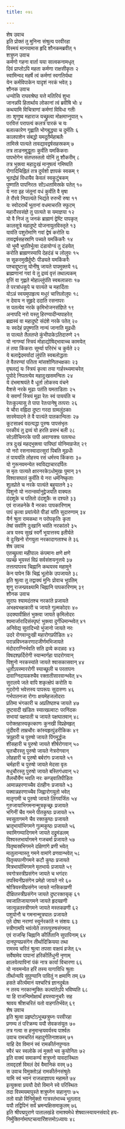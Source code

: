```yaml
---
title: ०४८

---
```

शेष उवाच  
इति प्रोक्तं तु मुनिना संश्रुत्य परवीरहा  
विस्मयं मानयामास हृदि शौनकमब्रवीत् १  
शत्रुघ्न उवाच  
कर्मणो गहना वार्ता यया सात्वकनामधृत्  
दिवं प्राप्तोऽपि महता कर्मणा राक्षसीकृतः २  
स्वामिन्वद महर्षे त्वं कर्मणां स्वगतिर्यथा  
येन कर्मविपाकेन यादृशं नरकं भवेत् ३  
शौनक उवाच  
धन्योसि राघवश्रेष्ठ यत्ते मतिरियं शुभा  
जानन्नपि हितार्थाय लोकानां त्वं ब्रवीषि भोः ४  
कथयामि विचित्राणां कर्मणां विविधा गतीः  
ताः शृणुष्व महाराज यच्छ्रुत्वा मोक्षमाप्नुयात् ५  
परवित्तं परापत्यं कलत्रं पारकं च यः  
बलात्कारेण गृह्णाति भोगबुद्ध्या च दुर्मतिः ६  
कालपाशेन संबद्धो यमदूतैर्महाबलैः  
तामिस्रे पात्यते तावद्यावद्वर्षसहस्रकम् ७  
तत्र ताडनमुद्धूताः कुर्वंति यमकिंकराः  
पापभोगेन संतप्तस्ततो योनिं तु शौकरीम् ८  
तत्र भुक्त्वा महादुःखं मानुषत्वं गमिष्यति  
रोगादिचिह्नितं तत्र दुर्यशो ज्ञापकं स्वकम् ९  
भूतद्रोहं विधायैव केवलं स्वकुटुंबकम्  
पुष्णाति पापनिरतः सोंऽधतामिस्रके पतेत् १०  
ये नरा इह जंतूनां वधं कुर्वंति वै मृषा  
ते रौरवे निपात्यंते भिद्यंते रुरुभी रुषा ११  
यः स्वोदरार्थे भूतानां वधमाचरति स्फुटम्  
महारौरवसंज्ञे तु पात्यते स यमाज्ञया १२  
यो वै निजं तु जनकं ब्राह्मणं द्वेष्टि पापकृत्  
कालसूत्रे महादुष्टे योजनायुतविस्तृते १३  
यावंति पशुरोमाणि गवां द्वेषं करोति यः  
तावद्वर्षसहस्राणि पच्यते यमकिंकरैः १४  
यो भूमौ भूपतिर्भूत्वा दंडायोग्यं तु दंडयेत्  
करोति ब्राह्मणस्यापि देहदंडं च लोलुपः १५  
स सूकरमुखैर्दुष्टैः पीड्यते यमकिंकरैः  
पश्चाद्दुष्टासु योनीषु जायते पापमुक्तये १६  
ब्राह्मणानां गवां ये तु द्रव्यं वृत्तं तथाल्पकम्  
वृत्तिं वा गृह्णते मोहाल्लुंपंति स्वबलान्नराः १७  
ते परत्रांधकूपे च पात्यंते च महार्दिताः  
योऽन्नं स्वयमुपाहृत्य मधुरं चात्तिलोलुपः १८  
न देवाय न सुहृदे ददाति रसनापरः  
स पतत्येव नरके कृमिभोजनसंज्ञिते १९  
अनापदि नरो यस्तु हिरण्यादीन्यपाहरेत्  
ब्रह्मस्वं वा महादुष्टे संदंशे नरके पतेत् २०  
यः स्वदेहं प्रपुष्णाति नान्यं जानाति मूढधीः  
स पात्यते तैलतप्ते कुंभीपाकेऽतिदारुणे २१  
यो नागम्यां स्त्रियं मोहाद्योषिद्भावाच्च कामयेत्  
तं तया किंकराः सूर्म्या परिरंभं च कुर्वते २२  
ये बलाद्वेदमर्यादां लुंपंति स्वबलोद्धताः  
ते वैतरण्यां पतिता मांसशोणितभक्षकाः २३  
वृषलद्यं यः स्त्रियं कृत्वा तया गार्हस्थ्यमाचरेत्  
पूयोदे निपतत्येव महादुःखसमन्वितः २४  
ये दंभमाश्रयंते वै धूर्ता लोकस्य वंचने  
वैशसे नरके मूढाः पतंति यमताडिताः २५  
ये सवर्णां स्त्रियं मूढा रेतः स्वं पाययंति च  
रेतःकुल्यासु ते पापा रेतःपानेषु तत्पराः २६  
ये चौरा वह्निदा दुष्टा गरदा ग्रामलुंठकाः  
सारमेयादने ते वै पात्यंते पातकान्विताः २७  
कूटसाक्ष्यं वदत्यद्धा पुरुषः पापसंभृतः  
परकीयं तु द्रव्यं यो हरति प्रसभं बली २८  
सोऽवीचिनरके पापी अवाग्वक्त्रः पतत्यधः  
तत्र दुःखं महद्भुक्त्वा पापिष्ठां योनिमाव्रजेत् २९  
यो नरो रसनास्वादात्सुरां पिबति मूढधीः  
तं पाययंति लोहस्य रसं धर्मस्य किंकराः ३०  
यो गुरूनवमन्येत स्वविद्याचारदर्पितः  
स मृतः पात्यते क्षारनरकेऽधोमुखः पुमान् ३१  
विश्वासघातं कुर्वंति ये नरा धर्मनिष्कृताः  
शूलप्रोते च नरके पात्यंते बहुयातने ३२  
पिशुनो यो नरान्सर्वानुद्वेजयति वाक्यतः  
दंदशूके च पतितो दंदशूकैः स दश्यते ३३  
एवं राजन्ननेके वै नरकाः पापकारिणाम्  
पापं कृत्वा प्रयांत्येते पीडां यांति सुदारुणाम् ३४  
यैर्न श्रुता रामकथा न परोपकृतिः कृता  
तेषां सर्वाणि दुःखानि भवंति नरकांतरे ३५  
अत्र यस्य सुखं स्वर्गे भूयात्तस्य इतीर्यते  
ये दुःखिनो रोगयुता नरकादागताश्च ते ३६  
शेष उवाच  
एतच्छ्रुत्वा महीपालः कंपमानः क्षणे क्षणे  
पप्रच्छ भूयस्तं विप्रं सर्वसंशयनुत्तये ३७  
तत्तत्पापस्य चिह्नानि कथयस्व महामुने  
केन पापेन किं चिह्नं भूलोके उपजायते ३८  
इति श्रुत्वा तु तद्वाक्यं मुनिः प्रोवाच भूपतिम्  
शृणु राजन्प्रवक्ष्यामि चिह्नानि पापकारिणाम् ३९  
शौनक उवाच  
सुरापः श्यामदंतश्च नरकांते प्रजायते  
अभक्ष्यभक्षकारी च जायते गुल्मकोदरः ४०  
उदक्यावीक्षितं भुक्त्वा जायते कृमिलोदरः  
श्वमार्जारादिसंस्पृष्टं भुक्त्वा दुर्गंधिमान्भवेत् ४१  
अनिवेद्य सुरादिभ्यो भुंजानो जायते नरः  
उदरे रोगवान्दुःखी महारोगप्रपीडितः ४२  
परान्नविघ्नकरणादजीर्णमभिजायते  
मंदोदराग्निर्भवति सति द्रव्ये कदन्नदः ४३  
विषदश्छर्दिरोगी स्यान्मार्गहा पादरोगवान्  
पिशुनो नरकस्यांते जायते श्वासकासवान् ४४  
धूर्तोऽपस्माररोगी स्याच्छूली च परतापनः  
दावाग्निदायकश्चैव रक्तातीसारवान्भवेत् ४५  
सुरालये जले वापि शकृत्क्षेपं करोति यः  
गुदरोगो भवेत्तस्य पापरूपः सुदारुणः ४६  
गर्भपातनजा रोगाः क्षयमेहजलोदराः  
प्रतिमा भंगकारी च अप्रतिष्ठश्च जायते ४७  
दुष्टवादी खंडितः स्यात्खल्वाटः परनिंदकः  
सभायां पक्षपाती च जायते पक्षघातवान् ४८  
परोक्तहास्यकृत्काणः कुनखी विप्रहेमहृत्  
तुंदीवरी ताम्रचौरः कांस्यहृत्पुंडरीकिकः ४९  
त्रपुहारी च पुरुषो जायते पिंगमूर्द्धजः  
शीसहारी च पुरुषो जायते शीर्षरोगवान् ५०  
घृतचौरस्तु पुरुषो जायते नेत्ररोगवान्  
लोहहारी च पुरुषो बर्बरांगः प्रजायते ५१  
चर्महारी च पुरुषो जायते मेदसा वृतः  
मधुचौरस्तु पुरुषो जायते बस्तिगंधवान् ५२  
तैलचौर्येण भवति नरः कण्ड्वातिपीडितः  
आमान्नहरणाच्चैव दंतहीनः प्रजायते ५३  
पक्वान्नहरणाच्चैव जिह्वारोगयुतो भवेत्  
मातृगामी च पुरुषो जायते लिंगवर्जितः ५४  
गुरुजायाभिगमनान्मूत्रकृच्छ्रः प्रजायते  
भगिनीं चैव गमने पीतकुष्ठः प्रजायते ५५  
स्वसुतागमने चैव रक्तकुष्ठः प्रजायते  
भ्रातृभार्याभिगमने गुल्मकुष्ठः प्रजायते ५६  
स्वामिगम्यादिगमने जायते दद्रुमंडलम्  
विश्वस्तभार्यागमने गजचर्मा प्रजायते ५७  
पितृष्वस्रभिगमने दक्षिणांगे व्रणी भवेत्  
मातुलान्यास्तु गमने वामांगे व्रणवान्भवेत् ५८  
पितृव्यपत्नीगमने कटौ कुष्ठः प्रजायते  
मित्रभार्याभिगमने मृतभार्यः प्रजायते ५९  
स्वगोत्रस्त्रीप्रसंगेन जायते च भगंदरः  
तपस्विनीप्रसंगेन प्रमेहो जायते नरे ६०  
श्रोत्रियस्त्रीप्रसंगेन जायते नासिकाव्रणी  
दीक्षितस्त्रीप्रसंगेन जायते दुष्टरक्तसृक् ६१  
स्वजातिजायागमने जायते हृदयव्रणी  
जात्युन्नतस्त्रीगमने जायते मस्तकव्रणी ६२  
पशुयोनौ च गमनान्मूत्रघातः प्रजायते  
एते दोषा नराणां स्युर्नरकांते न संशयः ६३  
स्त्रीणामपि भवंत्येते तत्तत्पुरुषसंगमात्  
एवं राजन्हि चिह्नानि कीर्तितानि सुपापिनाम् ६४  
दानपुण्यप्रसंगेन तीर्थादिक्रियया तथा  
रामस्य चरितं श्रुत्वा तपसा वाक्षयं व्रजेत् ६५  
सर्वेषामेव पापानां हरिकीर्तिधुनी नृणाम्  
क्षालयेत्पापिनां पंकं नात्र कार्या विचारणा ६६  
यो नावमन्येत हरिं तस्य यागाविधि श्रुताः  
तीर्थान्यपि सुपुण्यानि पावितुं न क्षमाणि तम् ६७  
हसते कीर्त्यमानं यश्चरित्रं ज्ञानदुर्बलः  
न तस्य नरकान्मुक्तिः कल्पांतेऽपि भविष्यति ६८  
या हि राजन्विमोक्षार्थं हयस्यानुचरैः सह  
श्रावय श्रीशचरितं यतो वाहगतिर्भवेत् ६९  
शेष उवाच  
इति श्रुत्वा प्रहृष्टोऽभूच्छत्रुघ्नः परवीरहा  
प्रणम्य तं परिक्रम्य ययौ सेवकसंयुतः ७०  
तत्र गत्वा स हनुमान्हयवर्यस्य पार्श्वतः  
उवाच रामचरितं महादुर्गतिनाशकम् ७१  
याहि देव विमानं स्वं रामकीर्तनपुण्यतः  
स्वैरं चर स्वलोके त्वं मुक्तो भव कुयोनितः ७२  
इति वाक्यं समाकर्ण्य शत्रुघ्नो यावदास्थितः  
तावद्ददर्श विमलं देवं वैमानिकं वरम् ७३  
स उवाच विमुक्तोऽहं रामकीर्तनसंश्रुतेः  
यामि स्वं भवनं राजन्नाज्ञापय महामते ७४  
इत्युक्त्वा प्रययौ देवो विमाने स्वे परिस्थितः  
तदा विस्मयमापुस्ते शत्रुघ्नेन सहानुगाः ७५  
ततो वाहो विनिर्मुक्तो गात्रस्तंभाच्च भूतलात्  
ययौ तद्विपिनं सर्वं भ्रमन्पक्षिसमाकुलम् ७६  
इति श्रीपद्मपुराणे पातालखंडे रामाश्वमेधे शेषवात्स्यायनसंवादे हय-  
निर्मुक्तिर्नामाष्टचत्वारिंशत्तमोऽध्यायः ४८